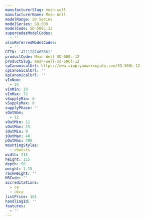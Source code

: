 ```yaml
---
manufacturerSlug: mean-well
manufacturerName: Mean Well
modelRange: SD Series
modelSeries: SD-500
modelCode: SD-500L-12
supercedesModelCodes:
  - ''
alsoReferredModelCodes:
  - ''
GTIN: '4711287465661'
productCode: Mean Well SD-500L-12
productSlug: mean-well-sd-500l-12
spCanonicalUrl: https://www.simplypowersupply.com/SD-500L-12
cpCanonicalUrl: ''
kpCanonicalUrl: ''
vInNom:
  - 24
vInMin: 19
vInMax: 72
vSupplyMin: 0
vSupplyMax: 0
supplyPhase: ''
vOutNom:
  - 12
vOutMin: 11
vOutMax: 15
iOutMin: 0
iOutMax: 40
pOutMax: 480
mountingStyles:
  - chassis
width: 215
height: 115
depth: 50
weight: 1.15
rackHeight: ''
HSCode: ''
accreditations:
  - ce
  - ukca
listPrice: 161
handlingId: ''
features:
  - ''
---
```

